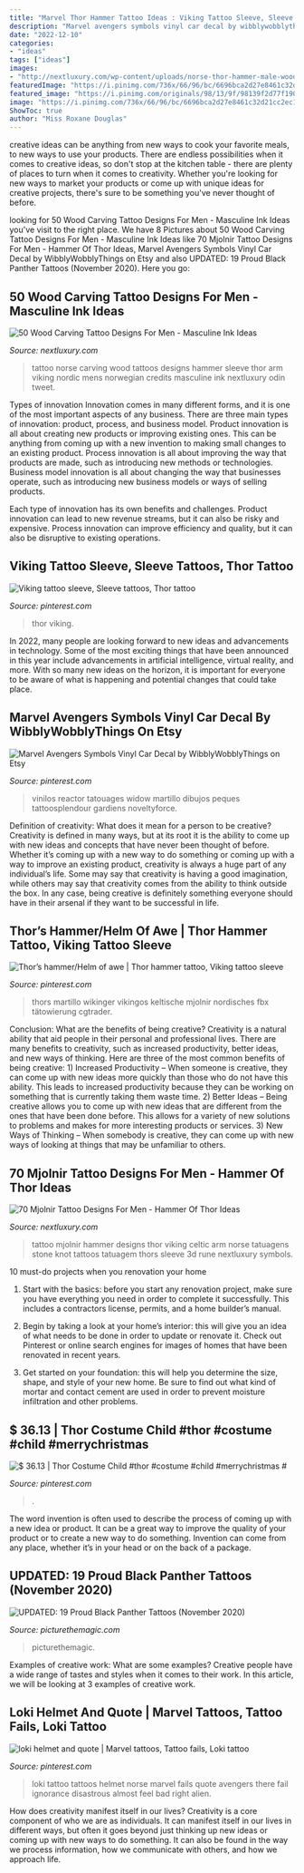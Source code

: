 ```yaml
---
title: "Marvel Thor Hammer Tattoo Ideas : Viking Tattoo Sleeve, Sleeve Tattoos, Thor Tattoo"
description: "Marvel avengers symbols vinyl car decal by wibblywobblythings on etsy"
date: "2022-12-10"
categories:
- "ideas"
tags: ["ideas"]
images:
- "http://nextluxury.com/wp-content/uploads/norse-thor-hammer-male-wood-carving-quarter-sleeve-tattoo-on-arm.jpg"
featuredImage: "https://i.pinimg.com/736x/66/96/bc/6696bca2d27e8461c32d21cc2ec10503.jpg"
featured_image: "https://i.pinimg.com/originals/98/13/9f/98139f2d77f1902cd9875345310994f3.jpg"
image: "https://i.pinimg.com/736x/66/96/bc/6696bca2d27e8461c32d21cc2ec10503.jpg"
ShowToc: true
author: "Miss Roxane Douglas"
---
```



creative ideas can be anything from new ways to cook your favorite meals, to new ways to use your products. There are endless possibilities when it comes to creative ideas, so don't stop at the kitchen table - there are plenty of places to turn when it comes to creativity. Whether you're looking for new ways to market your products or come up with unique ideas for creative projects, there's sure to be something you've never thought of before.

	

		
looking for 50 Wood Carving Tattoo Designs For Men - Masculine Ink Ideas you've visit to the right place. We have 8 Pictures about 50 Wood Carving Tattoo Designs For Men - Masculine Ink Ideas like 70 Mjolnir Tattoo Designs For Men - Hammer Of Thor Ideas, Marvel Avengers Symbols Vinyl Car Decal by WibblyWobblyThings on Etsy and also UPDATED: 19 Proud Black Panther Tattoos (November 2020). Here you go:
		
    
## 50 Wood Carving Tattoo Designs For Men - Masculine Ink Ideas

<img loading=lazy src="http://nextluxury.com/wp-content/uploads/norse-thor-hammer-male-wood-carving-quarter-sleeve-tattoo-on-arm.jpg" onerror="this.onerror=null;this.src='https://tse3.mm.bing.net/th?id=OIP.B3DB5PMWQv3BZSFinb3sSQHaHY&amp;pid=15.1';" alt="50 Wood Carving Tattoo Designs For Men - Masculine Ink Ideas">

_Source: nextluxury.com_

>tattoo norse carving wood tattoos designs hammer sleeve thor arm viking nordic mens norwegian credits masculine ink nextluxury odin tweet. 

	

Types of innovation
Innovation comes in many different forms, and it is one of the most important aspects of any business. There are three main types of innovation: product, process, and business model.
Product innovation is all about creating new products or improving existing ones. This can be anything from coming up with a new invention to making small changes to an existing product. Process innovation is all about improving the way that products are made, such as introducing new methods or technologies. Business model innovation is all about changing the way that businesses operate, such as introducing new business models or ways of selling products.

Each type of innovation has its own benefits and challenges. Product innovation can lead to new revenue streams, but it can also be risky and expensive. Process innovation can improve efficiency and quality, but it can also be disruptive to existing operations.

    
## Viking Tattoo Sleeve, Sleeve Tattoos, Thor Tattoo

<img loading=lazy src="https://i.pinimg.com/originals/98/13/9f/98139f2d77f1902cd9875345310994f3.jpg" onerror="this.onerror=null;this.src='https://tse1.mm.bing.net/th?id=OIP.NVzljPrkCctRihK6PXhMeQAAAA&amp;pid=15.1';" alt="Viking tattoo sleeve, Sleeve tattoos, Thor tattoo">

_Source: pinterest.com_

>thor viking. 

	

In 2022, many people are looking forward to new ideas and advancements in technology. Some of the most exciting things that have been announced in this year include advancements in artificial intelligence, virtual reality, and more. With so many new ideas on the horizon, it is important for everyone to be aware of what is happening and potential changes that could take place.

    
## Marvel Avengers Symbols Vinyl Car Decal By WibblyWobblyThings On Etsy

<img loading=lazy src="https://i.pinimg.com/736x/51/76/79/517679f98d6d4d9d9b0bbd30fbe04da9--fandom-symbols-marvel-logos-symbols.jpg?b=t" onerror="this.onerror=null;this.src='https://tse1.mm.bing.net/th?id=OIP.DQtqqpXQZQtyJVUqjngwjwHaHK&amp;pid=15.1';" alt="Marvel Avengers Symbols Vinyl Car Decal by WibblyWobblyThings on Etsy">

_Source: pinterest.com_

>vinilos reactor tatouages widow martillo dibujos peques tattoosplendour gardiens noveltyforce. 

	

Definition of creativity: What does it mean for a person to be creative?
Creativity is defined in many ways, but at its root it is the ability to come up with new ideas and concepts that have never been thought of before. Whether it’s coming up with a new way to do something or coming up with a way to improve an existing product, creativity is always a huge part of any individual’s life. Some may say that creativity is having a good imagination, while others may say that creativity comes from the ability to think outside the box. In any case, being creative is definitely something everyone should have in their arsenal if they want to be successful in life.

    
## Thor’s Hammer/Helm Of Awe | Thor Hammer Tattoo, Viking Tattoo Sleeve

<img loading=lazy src="https://i.pinimg.com/736x/66/96/bc/6696bca2d27e8461c32d21cc2ec10503.jpg" onerror="this.onerror=null;this.src='https://tse4.mm.bing.net/th?id=OIP.UnikNU3hwx2OuoiuDPyhAwHaFj&amp;pid=15.1';" alt="Thor’s hammer/Helm of awe | Thor hammer tattoo, Viking tattoo sleeve">

_Source: pinterest.com_

>thors martillo wikinger vikingos keltische mjolnir nordisches fbx tätowierung cgtrader. 

	

Conclusion: What are the benefits of being creative?
Creativity is a natural ability that aid people in their personal and professional lives. There are many benefits to creativity, such as increased productivity, better ideas, and new ways of thinking. Here are three of the most common benefits of being creative: 1) Increased Productivity – When someone is creative, they can come up with new ideas more quickly than those who do not have this ability. This leads to increased productivity because they can be working on something that is currently taking them waste time. 2) Better Ideas – Being creative allows you to come up with new ideas that are different from the ones that have been done before. This allows for a variety of new solutions to problems and makes for more interesting products or services. 3) New Ways of Thinking – When somebody is creative, they can come up with new ways of looking at things that may be unfamiliar to others.

    
## 70 Mjolnir Tattoo Designs For Men - Hammer Of Thor Ideas

<img loading=lazy src="http://nextluxury.com/wp-content/uploads/guys-norse-stone-mjolnir-arm-tattoo-designs.jpg" onerror="this.onerror=null;this.src='https://tse2.mm.bing.net/th?id=OIP.rjobiPJseigfxeJSxtveNgHaHa&amp;pid=15.1';" alt="70 Mjolnir Tattoo Designs For Men - Hammer Of Thor Ideas">

_Source: nextluxury.com_

>tattoo mjolnir hammer designs thor viking celtic arm norse tatuagens stone knot tattoos tatuagem thors sleeve 3d rune nextluxury symbols. 

	

10 must-do projects when you renovation your home
1. Start with the basics: before you start any renovation project, make sure you have everything you need in order to complete it successfully. This includes a contractors license, permits, and a home builder’s manual.
2. Begin by taking a look at your home’s interior: this will give you an idea of what needs to be done in order to update or renovate it. Check out Pinterest or online search engines for images of homes that have been renovated in recent years.

3. Get started on your foundation: this will help you determine the size, shape, and style of your new home. Be sure to find out what kind of mortar and contact cement are used in order to prevent moisture infiltration and other problems.


    
## $ 36.13 | Thor Costume Child #thor #costume #child #merrychristmas #

<img loading=lazy src="https://i.pinimg.com/736x/c5/72/5c/c5725c3e8cfc1e5275d831584c0e90ef.jpg" onerror="this.onerror=null;this.src='https://tse2.mm.bing.net/th?id=OIP.BNHAL75sCqQZiuBoFsK2xAHaLH&amp;pid=15.1';" alt="$ 36.13 | Thor Costume Child #thor #costume #child #merrychristmas #">

_Source: pinterest.com_

>. 

	

The word invention is often used to describe the process of coming up with a new idea or product. It can be a great way to improve the quality of your product or to create a new way to do something. Invention can come from any place, whether it’s in your head or on the back of a package.

    
## UPDATED: 19 Proud Black Panther Tattoos (November 2020)

<img loading=lazy src="https://www.picturethemagic.com/wp-content/uploads/2020/04/black-panther-tattoos-pinterest-701x1024.jpg" onerror="this.onerror=null;this.src='https://tse3.mm.bing.net/th?id=OIP.ycOWePFbI8ph9LFexoeDfQHaK0&amp;pid=15.1';" alt="UPDATED: 19 Proud Black Panther Tattoos (November 2020)">

_Source: picturethemagic.com_

>picturethemagic. 

	

Examples of creative work: What are some examples?
Creative people have a wide range of tastes and styles when it comes to their work. In this article, we will be looking at 3 examples of creative work.

    
## Loki Helmet And Quote | Marvel Tattoos, Tattoo Fails, Loki Tattoo

<img loading=lazy src="https://i.pinimg.com/736x/0c/97/73/0c9773fe45e215d1cf38c7684736afbc--loki-tattoo-norse-tattoo.jpg" onerror="this.onerror=null;this.src='https://tse2.mm.bing.net/th?id=OIP.ajNuMz7zGeFPj0yMTNHuGwHaJ3&amp;pid=15.1';" alt="loki helmet and quote | Marvel tattoos, Tattoo fails, Loki tattoo">

_Source: pinterest.com_

>loki tattoo tattoos helmet norse marvel fails quote avengers there fail ignorance disastrous almost feel bad right alien. 

	

How does creativity manifest itself in our lives?
Creativity is a core component of who we are as individuals. It can manifest itself in our lives in different ways, but often it goes beyond just thinking up new ideas or coming up with new ways to do something. It can also be found in the way we process information, how we communicate with others, and how we approach life.

